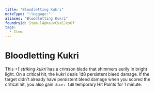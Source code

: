 ```yaml
---
title: "Bloodletting Kukri"
noteType: ":luggage:"
aliases: "Bloodletting Kukri"
foundryId: Item.l4pKauvCVxEJxsOf
tags:
  - Item
---
```


# Bloodletting Kukri

This _+1 striking kukri_ has a crimson blade that shimmers eerily in bright light. On a critical hit, the kukri deals 1d8 persistent bleed damage. If the target didn't already have persistent bleed damage when you scored the critical hit, you also gain `dice: 1d8` temporary Hit Points for 1 minute.

